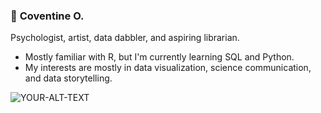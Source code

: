 ### :ocean: **Coventine O.**

Psychologist, artist, data dabbler, and aspiring librarian.

- Mostly familiar with R, but I'm currently learning SQL and Python.
- My interests are mostly in data visualization, science communication, and data storytelling.
<picture>
 <source media="(prefers-color-scheme: dark)" srcset="https://puyonexus.com/mediawiki/images/a/ad/Img430517_ss.png">
 <source media="(prefers-color-scheme: light)" srcset="https://puyonexus.com/mediawiki/images/c/c3/Img430517_l.png">
 <img alt="YOUR-ALT-TEXT" src="YOUR-DEFAULT-IMAGE">
</picture>
